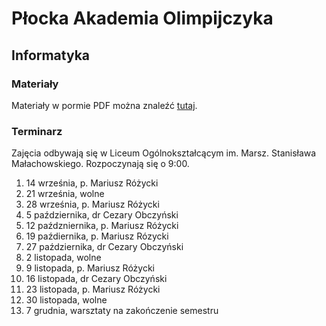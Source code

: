 # Płocka Akademia Olimpijczyka 
## Informatyka

### Materiały
Materiały w pormie PDF można znaleźć [tutaj](main.pdf).

### Terminarz
Zajęcia odbywają się w Liceum Ogólnokształcącym im. Marsz. Stanisława
Małachowskiego. Rozpoczynają się o 9:00.

1. 14 września, p. Mariusz Różycki
2. 21 września, wolne
3. 28 września, p. Mariusz Różycki
4. 5 października, dr Cezary Obczyński
5. 12 paźdzniernika, p. Mariusz Różycki
6. 19 paźdiernika, p. Mariusz Rózycki
7. 27 października, dr Cezary Obczyński
8. 2 listopada, wolne
9. 9 listopada, p. Mariusz Różycki
10. 16 listopada, dr Cezary Obczyński
11. 23 listopada, p. Mariusz Różycki
12. 30 listopada, wolne
13. 7 grudnia, warsztaty na zakończenie semestru
